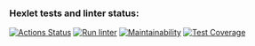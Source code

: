 ### Hexlet tests and linter status:
[![Actions Status](https://github.com/toridnc/php-project-lvl2/workflows/hexlet-check/badge.svg)](https://github.com/toridnc/php-project-lvl2/actions) [![Run linter](https://github.com/toridnc/php-project-lvl2/actions/workflows/run-linter.yml/badge.svg)](https://github.com/toridnc/php-project-lvl2/actions)  [![Maintainability](https://api.codeclimate.com/v1/badges/d39162e1ba73dd9a7011/maintainability)](https://codeclimate.com/github/toridnc/php-project-lvl2/maintainability) [![Test Coverage](https://api.codeclimate.com/v1/badges/d39162e1ba73dd9a7011/test_coverage)](https://codeclimate.com/github/toridnc/php-project-lvl2/test_coverage)